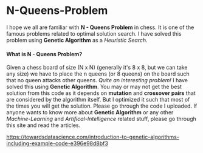 # N-Queens-Problem

I hope we all are familiar with **N - Queens Problem** in chess. It is one of the famous problems related to optimal solution search. I have solved this problem using **Genetic Algorithm** as a *Heuristic Search*.

#### What is N - Queens Problem?

Given a chess board of size (N x N) (generally it's 8 x 8, but we can take any size) we have to place the n queens (or 8 queens) on the board such that no queen attacks other queens. *Quite an interesting problem!* I have solved this using **Genetic Algorithm**. 
You may or may not get the best solution from this code as it depends on **mutation** and **crossover pairs** that are considered by the algorithm itself. But I optimized it such that most of the times you will get the solution. 
Please go through the code I uploaded. If anyone wants to know more about **Genetic Algorithm** or any other *Machine-Learning* and *Artifical-Intelligence* related stuff, please go through this site and read the articles.

https://towardsdatascience.com/introduction-to-genetic-algorithms-including-example-code-e396e98d8bf3
